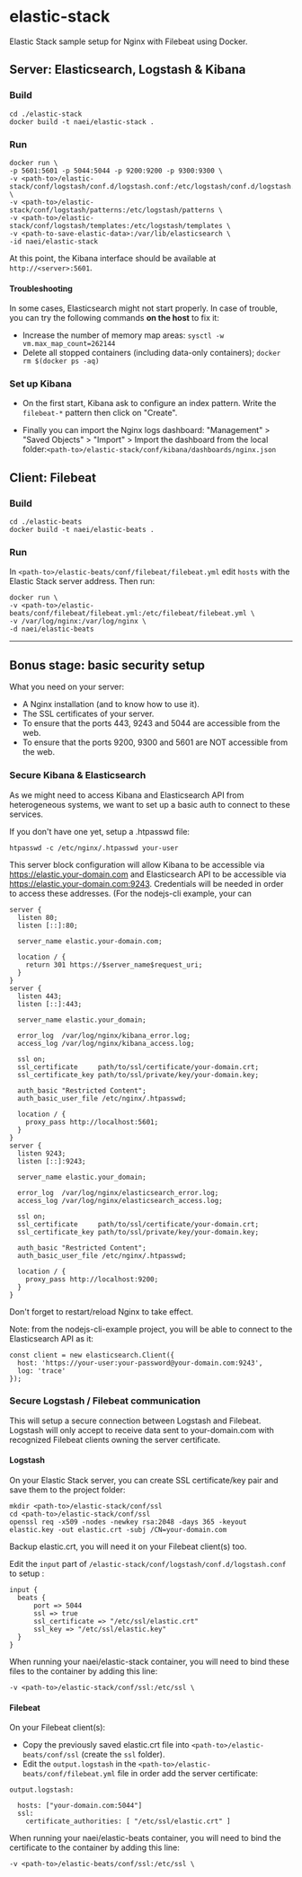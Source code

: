 # elastic-stack

Elastic Stack sample setup for Nginx with Filebeat using Docker.

## Server:  Elasticsearch, Logstash & Kibana

### Build
```
cd ./elastic-stack
docker build -t naei/elastic-stack .
```

### Run
```
docker run \
-p 5601:5601 -p 5044:5044 -p 9200:9200 -p 9300:9300 \
-v <path-to>/elastic-stack/conf/logstash/conf.d/logstash.conf:/etc/logstash/conf.d/logstash.conf \
-v <path-to>/elastic-stack/conf/logstash/patterns:/etc/logstash/patterns \
-v <path-to>/elastic-stack/conf/logstash/templates:/etc/logstash/templates \
-v <path-to-save-elastic-data>:/var/lib/elasticsearch \
-id naei/elastic-stack
```

At this point, the Kibana interface should be available at `http://<server>:5601`.

#### Troubleshooting
In some cases, Elasticsearch might not start properly. In case of trouble, you can try the following commands **on the host** to fix it:
- Increase the number of memory map areas: `sysctl -w vm.max_map_count=262144`
- Delete all stopped containers (including data-only containers); `docker rm $(docker ps -aq)`

### Set up Kibana

- On the first start, Kibana ask to configure an index pattern. Write the `filebeat-*` pattern then click on "Create".  

- Finally you can import the Nginx logs dashboard: "Management" > "Saved Objects" > "Import" > Import the dashboard from the local folder:`<path-to>/elastic-stack/conf/kibana/dashboards/nginx.json`  

## Client: Filebeat

### Build
```
cd ./elastic-beats
docker build -t naei/elastic-beats .
```

### Run
In `<path-to>/elastic-beats/conf/filebeat/filebeat.yml` edit `hosts` with the Elastic Stack server address.
Then run:  
```
docker run \
-v <path-to>/elastic-beats/conf/filebeat/filebeat.yml:/etc/filebeat/filebeat.yml \
-v /var/log/nginx:/var/log/nginx \
-d naei/elastic-beats
```

-----

## Bonus stage: basic security setup

What you need on your server: 
  - A Nginx installation (and to know how to use it).
  - The SSL certificates of your server.
  - To ensure that the ports 443, 9243 and 5044 are accessible from the web.
  - To ensure that the ports 9200, 9300 and 5601 are NOT accessible from the web.

### Secure Kibana & Elasticsearch

As we might need to access Kibana and Elasticsearch API from heterogeneous systems, we want to set up a basic auth to connect to these services.

If you don't have one yet, setup a .htpasswd file:
```
htpasswd -c /etc/nginx/.htpasswd your-user
```

This server block configuration will allow Kibana to be accessible via https://elastic.your-domain.com and Elasticsearch API to be accessible via https://elastic.your-domain.com:9243. Credentials will be needed in order to access these addresses.
(For the nodejs-cli example, your can 

```
server {
  listen 80;
  listen [::]:80;

  server_name elastic.your-domain.com;

  location / {
    return 301 https://$server_name$request_uri;
  }
}
server {
  listen 443;
  listen [::]:443;

  server_name elastic.your_domain;

  error_log  /var/log/nginx/kibana_error.log;
  access_log /var/log/nginx/kibana_access.log;

  ssl on;
  ssl_certificate     path/to/ssl/certificate/your-domain.crt;
  ssl_certificate_key path/to/ssl/private/key/your-domain.key;

  auth_basic "Restricted Content";
  auth_basic_user_file /etc/nginx/.htpasswd;

  location / {
    proxy_pass http://localhost:5601;
  }
}
server {
  listen 9243;
  listen [::]:9243;

  server_name elastic.your_domain;

  error_log  /var/log/nginx/elasticsearch_error.log;
  access_log /var/log/nginx/elasticsearch_access.log;

  ssl on;
  ssl_certificate     path/to/ssl/certificate/your-domain.crt;
  ssl_certificate_key path/to/ssl/private/key/your-domain.key;

  auth_basic "Restricted Content";
  auth_basic_user_file /etc/nginx/.htpasswd;

  location / {
    proxy_pass http://localhost:9200;
  }
}

```

Don't forget to restart/reload Nginx to take effect.

Note: from the nodejs-cli-example project, you will be able to connect to the Elasticsearch API as it:
```
const client = new elasticsearch.Client({
  host: 'https://your-user:your-password@your-domain.com:9243',
  log: 'trace'
});
```

### Secure Logstash / Filebeat communication

This will setup a secure connection between Logstash and Filebeat. Logstash will only accept to receive data sent to your-domain.com with recognized Filebeat clients owning the server certificate.

#### Logstash

On your Elastic Stack server, you can create SSL certificate/key pair and save them to the project folder:
```
mkdir <path-to>/elastic-stack/conf/ssl
cd <path-to>/elastic-stack/conf/ssl
openssl req -x509 -nodes -newkey rsa:2048 -days 365 -keyout elastic.key -out elastic.crt -subj /CN=your-domain.com
```
Backup elastic.crt, you will need it on your Filebeat client(s) too.

Edit the `input` part of `/elastic-stack/conf/logstash/conf.d/logstash.conf` to setup :
```
input {
  beats {
      port => 5044
      ssl => true
      ssl_certificate => "/etc/ssl/elastic.crt"
      ssl_key => "/etc/ssl/elastic.key"
  }
}
```

When running your naei/elastic-stack container, you will need to bind these files to the container by adding this line:
```
-v <path-to>/elastic-stack/conf/ssl:/etc/ssl \
```

#### Filebeat

On your Filebeat client(s):

- Copy the previously saved elastic.crt file into `<path-to>/elastic-beats/conf/ssl` (create the `ssl` folder).
- Edit the `output.logstash` in the `<path-to>/elastic-beats/conf/filebeat.yml` file in order add the server certificate:
```
output.logstash:

  hosts: ["your-domain.com:5044"]
  ssl:
    certificate_authorities: [ "/etc/ssl/elastic.crt" ]
```

When running your naei/elastic-beats container, you will need to bind the certificate to the container by adding this line:
```
-v <path-to>/elastic-beats/conf/ssl:/etc/ssl \
```

